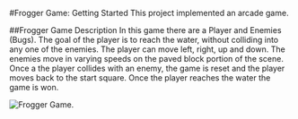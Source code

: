 #Frogger Game: Getting Started
This project implemented an arcade game.

##Frogger Game Description
In this game there are a Player and Enemies (Bugs). The goal of the player is to reach the water, without colliding into any one of the enemies. The player can move left, right, up and down. The enemies move in varying speeds on the paved block portion of the scene. Once a the player collides with an enemy, the game is reset and the player moves back to the start square. Once the player reaches the water the game is won.

![Frogger Game](https://classroom.udacity.com/nanodegrees/nd001/parts/3692bea4-2632-4ce2-a693-32eafb84dd98/modules/269645859775463/lessons/2696458597239847/concepts/59a9fe1d-cab4-4256-8479-4550ce4f4cfde).
